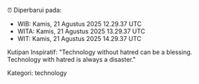 ⏰ Diperbarui pada:
- WIB: Kamis, 21 Agustus 2025 12.29.37 UTC
- WITA: Kamis, 21 Agustus 2025 13.29.37 UTC
- WIT: Kamis, 21 Agustus 2025 14.29.37 UTC

Kutipan Inspiratif:
"Technology without hatred can be a blessing. Technology with hatred is always a disaster."


Kategori: technology

